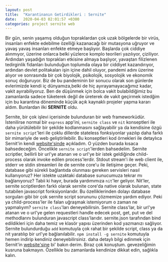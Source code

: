 ```yaml
---
layout: post
title:  "Karantinanın Getirdikleri : Sernite"
date:   2020-04-03 02:01:57 +0300
categories: project sernite web
---
```


  Bir gün, senin yaşamış olduğun topraklardan çok uzak bölgelerde bir virüs, insanları enfekte edebilme özelliği kazanacağı bir mutasyona uğruyor ve yavaş yavaş insanları enfekte etmeye başlıyor. Başlarda çok ciddiye alınmıyor, üzerine onlarca belki yüzlerce komplo teorileri yazılıyor, çiziliyor. <!--more--> Ardından yaşadığın toprakları etkisine almaya başlıyor, yavaştan filizlenen tedirginlik fidanları bulunduğun toplumda olaya bir ciddiyet kazandırıyor, ardından devlet politakaları işin içine dahil oluyor, pandemi adını üzerine alıyor ve sonrasında bir çok biyolojik, psikolojik, sosyolojik ve ekonomik sonuç doğuruyor. Biz de bu pandeminin bir sonucu olarak son günlerde evlerimizde kendi iç dünyamıza,belki de hiç ayırayamayacağımız kadar, vakit ayırabiliyoruz. Ben de düşünmek için bolca vakit bulabildiğimiz bu zamanlarda sadece tüketerek değil de üreterek de vakit geçirmek istedğim için bu karantina döneminde küçük açık kaynaklı projeler yapma kararı aldım. Bunlardan ilki **SERNITE** oldu.
  <br>

  Sernite, bir çok işlevi içerisinde bulunduran bir web frameworküdür. İstenilirse normal bir ``express`` app'ini, ``sernite class`` ve ``nit`` konseptleri ile daha yürütülebilir bir şekilde kodlanmasını sağlayabilir ya da kendisine özgü `sernite script`'leri ile çoklu dillerde stateless fonksiyonlar yazılıp daha farklı bir mimariyle de web geliştirilebilir. Bu konseptleri kod örnekleri ile detaylıca Sernit'in kendi [website'sinde](//sernite.github.io) açıkladım. O yüzden burada kısaca bahsedeceğim. Öncelikle `sernite script`'lerden bahsedelim. Sernite scriptler, bellirli bir url'ye atanan ve o url'ye bir istek geldiğinde   child-process olarak invoke edilen process'lerdir. Stdout stream'i ile web client ile, stderr ve stdin streamleri ile de sernite core'u ile iletişime geçer. Peki, database gibi sürekli bağlantıda olunması gereken servisleri nasıl kullanıyoruz? Her istekte uzaktaki database sunucumuza tekrar mı bağlanıyoruz? Tabii ki hayır, burada yardımımıza `nit`'ler geliyor. Nit'ler, sernite scriptlerden farklı olarak sernite core'da native olarak bulunan, state tutabilen javascript fonksiyonlarıdır. Bu özelliklerinden dolayı database sorguları gibi bir çok sernite script sorununu çözmemize yardım ediyor. Peki ya child-process'ler ile falan uğraşmak istemiyorum o zaman ne yapmalıyım? `sernite class`'ları deneyebilirsin. Sernite class'lar, bir url'ye atanan ve o url'ye gelen requestleri handle edecek post, get, put ve del methodlarını bulunduran javascript class'larıdır. sernite.json tarafından bind edildikleri için daha temiz ve klasör yapısı üzerinden kod yazmanızı sağlıyor. Sernite bulundurduğu `add` komutuyla çok rahat bir şekilde script, class ya da nit yaratılıp bir url'ye bağlanılabilir. `npm install -g sernite` komutuyla hemen indirip kendiniz deneyebilirsiniz. daha detaylı bilgi edinmek için Sernit'in [website'sine](//sernite.github.io) bi' bakın derim. Biraz çok konuştum. gevezeliğimin kusruna bakmayın. Özellikle bu zamanlarda kendinize dikkat edin, sağlıkla kalın.



  